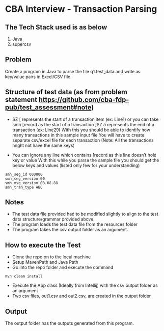 
# CBA Interview - Transaction Parsing 

## The Tech Stack used is as below
1. Java
2. supercsv

## Problem
Create a program in Java to parse the file q1.test_data and write as key/value pairs in Excel/CSV file.

## Structure of test data (as from problem statement https://github.com/cba-fdp-pub/test_assessment#note)
- SZ  [ represents the start of a transaction item (ex: Line1)  or you can take smh [record as the start of a transaction
]SZ à represents the end of a transaction (ex: Line29)
With this you should be able to identify how many transactions in this sample input file
You will have to create separate csv/excel file for each transaction (Note: All the transactions might not have the same keys)

- You can ignore any line which contains [record as this line doesn’t hold key or value
With this while you parse the sample file you should get the below keys and values (listed only few for your understanding)
```
smh_seg_id 000000
smh_seg_version 00
smh_msg_version 08.08.88
smh_tran_type ABC
```
## Notes
- The test data file provided had to be modified slightly to align to the test data structure/grammar provided above.
- The program loads the test data file from the resources folder
- The program takes the csv output folder as an argument.
  
## How to execute the Test
  - Clone the repo on to the local machine
  - Setup MavenPath and Java Path
  - Go into the repo folder and execute the command 
  ```
  mvn clean install
  ```
  - Execute the App class (Ideally from Intellij) with the csv output folder as an argument
  - Two csv files, out1.csv and out2.csv, are created in the output folder
  
## Output
The output folder has the outputs generated from this program.
